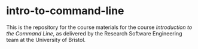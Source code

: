# intro-to-command-line

This is the repository for the course materials for the course _Introduction to the Command Line_, as delivered by the Research Software Engineering team at the University of Bristol.
